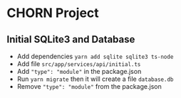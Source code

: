 # CHORN Project

## Initial SQLite3 and Database

* Add dependencies `yarn add sqlite sqlite3 ts-node`
* Add file `src/app/services/api/initial.ts`
* Add `"type": "module"` in the package.json
* Run `yarn migrate` then it will create a file `database.db`
* Remove `"type": "module"` from the package.json
